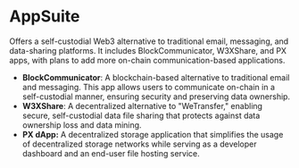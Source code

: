 # AppSuite

Offers a self-custodial Web3 alternative to traditional email, messaging, and data-sharing platforms. It includes BlockCommunicator, W3XShare, and PX apps, with plans to add more on-chain communication-based applications.

* **BlockCommunicator**: A blockchain-based alternative to traditional email and messaging. This app allows users to communicate on-chain in a self-custodial manner, ensuring security and preserving data ownership.
* **W3XShare**: A decentralized alternative to "WeTransfer," enabling secure, self-custodial data file sharing that protects against data ownership loss and data mining.
* **PX dApp:** A decentralized storage application that simplifies the usage of decentralized storage networks while serving as a developer dashboard and an end-user file hosting service.

